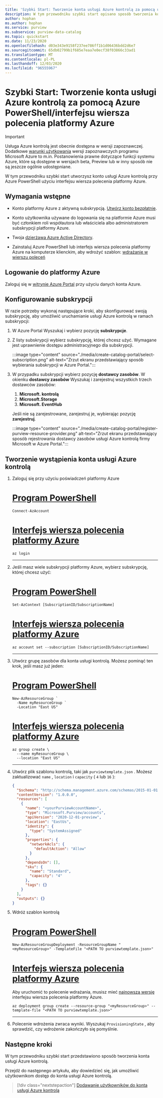 ```yaml
---
title: 'Szybki Start: Tworzenie konta usługi Azure kontrolą za pomocą usługi Azure PowerShell/interfejsu wiersza polecenia platformy Azure (wersja zapoznawcza)'
description: W tym przewodniku szybki start opisano sposób tworzenia konta usługi Azure kontrolą przy użyciu interfejsu wiersza polecenia Azure PowerShell/platformy Azure.
author: hophan
ms.author: hophan
ms.service: purview
ms.subservice: purview-data-catalog
ms.topic: quickstart
ms.date: 11/23/2020
ms.openlocfilehash: d03e343e9158f237ee786ff1b1d06436bdd2d6e7
ms.sourcegitcommit: 65db02799b1f685e7eaa7e0ecf38f03866c33ad1
ms.translationtype: MT
ms.contentlocale: pl-PL
ms.lasthandoff: 12/03/2020
ms.locfileid: "96555967"
---
```

# <a name="quickstart-create-an-azure-purview-account-using-azure-powershellazure-cli"></a>Szybki Start: Tworzenie konta usługi Azure kontrolą za pomocą Azure PowerShell/interfejsu wiersza polecenia platformy Azure

> [!IMPORTANT]
> Usługa Azure kontrolą jest obecnie dostępna w wersji zapoznawczej. Dodatkowe [warunki użytkowania](https://azure.microsoft.com/support/legal/preview-supplemental-terms/) wersji zapoznawczych programu Microsoft Azure to m.in. Postanowienia prawne dotyczące funkcji systemu Azure, które są dostępne w wersjach beta, Preview lub w inny sposób nie są jeszcze ogólnie udostępniane.

W tym przewodniku szybki start utworzysz konto usługi Azure kontrolą przy Azure PowerShell użyciu interfejsu wiersza polecenia platformy Azure.

## <a name="prerequisites"></a>Wymagania wstępne

* Konto platformy Azure z aktywną subskrypcją. [Utwórz konto bezpłatnie](https://azure.microsoft.com/free/?WT.mc_id=A261C142F).

* Konto użytkownika używane do logowania się na platformie Azure musi być członkiem roli współautora lub właściciela albo administratorem subskrypcji platformy Azure.

* Twoja [dzierżawa Azure Active Directory](https://docs.microsoft.com/azure/active-directory/fundamentals/active-directory-access-create-new-tenant).

* Zainstaluj Azure PowerShell lub interfejs wiersza polecenia platformy Azure na komputerze klienckim, aby wdrożyć szablon: [wdrażanie w wierszu poleceń](https://docs.microsoft.com/azure/azure-resource-manager/templates/template-tutorial-create-first-template?tabs=azure-cli#command-line-deployment)

## <a name="sign-in-to-azure"></a>Logowanie do platformy Azure

Zaloguj się w [witrynie Azure Portal](https://portal.azure.com) przy użyciu danych konta Azure.

## <a name="configure-your-subscription"></a>Konfigurowanie subskrypcji

W razie potrzeby wykonaj następujące kroki, aby skonfigurować swoją subskrypcję, aby umożliwić uruchamianie usługi Azure kontrolą w ramach subskrypcji:

   1. W Azure Portal Wyszukaj i wybierz pozycję **subskrypcje**.

   1. Z listy subskrypcji wybierz subskrypcję, której chcesz użyć. Wymagane jest uprawnienie dostępu administracyjnego dla subskrypcji.

      :::image type="content" source="./media/create-catalog-portal/select-subscription.png" alt-text="Zrzut ekranu przedstawiający sposób wybierania subskrypcji w Azure Portal.":::

   1. W przypadku subskrypcji wybierz pozycję **dostawcy zasobów**. W okienku **dostawcy zasobów** Wyszukaj i zarejestruj wszystkich trzech dostawców zasobów: 
       1. **Microsoft. kontrolą**
       1. **Microsoft.Storage**
       1. **Microsoft. EventHub** 
      
      Jeśli nie są zarejestrowane, zarejestruj je, wybierając pozycję **zarejestruj**.

      :::image type="content" source="./media/create-catalog-portal/register-purview-resource-provider.png" alt-text="Zrzut ekranu przedstawiający sposób rejestrowania dostawcy zasobów usługi Azure kontrolą firmy Microsoft w Azure Portal.":::

## <a name="create-an-azure-purview-account-instance"></a>Tworzenie wystąpienia konta usługi Azure kontrolą

1. Zaloguj się przy użyciu poświadczeń platformy Azure

    # <a name="powershell"></a>[Program PowerShell](#tab/azure-powershell)
    
    ```azurepowershell
    Connect-AzAccount
    ```
    
    # <a name="azure-cli"></a>[Interfejs wiersza polecenia platformy Azure](#tab/azure-cli)
    
    ```azurecli
    az login
    ```
    
    ---

1. Jeśli masz wiele subskrypcji platformy Azure, wybierz subskrypcję, której chcesz użyć:

    # <a name="powershell"></a>[Program PowerShell](#tab/azure-powershell)
    
    ```azurepowershell
    Set-AzContext [SubscriptionID/SubscriptionName]
    ```
    
    # <a name="azure-cli"></a>[Interfejs wiersza polecenia platformy Azure](#tab/azure-cli)
    
    ```azurecli
    az account set --subscription [SubscriptionID/SubscriptionName]
    ```
    
    ---

1. Utwórz grupę zasobów dla konta usługi kontrolą. Możesz pominąć ten krok, jeśli masz już jeden:

    # <a name="powershell"></a>[Program PowerShell](#tab/azure-powershell)
    
    ```azurepowershell
    New-AzResourceGroup `
      -Name myResourceGroup `
      -Location "East US"
    ```
    
    # <a name="azure-cli"></a>[Interfejs wiersza polecenia platformy Azure](#tab/azure-cli)
    
    ```azurecli
    az group create \
      --name myResourceGroup \
      --location "East US"
    ```
    
    ---

1. Utwórz plik szablonu kontrolą, taki jak `purviewtemplate.json` . Możesz zaktualizować `name` , `location` i `capacity` ( `4` lub `16` ):

    ```json
    {
      "$schema": "http://schema.management.azure.com/schemas/2015-01-01/deploymentTemplate.json#",
      "contentVersion": "1.0.0.0",
      "resources": [
        {
          "name": "<yourPurviewAccountName>",
          "type": "Microsoft.Purview/accounts",
          "apiVersion": "2020-12-01-preview",
          "location": "EastUs",
          "identity": {
            "type": "SystemAssigned"
          },
          "properties": {
            "networkAcls": {
              "defaultAction": "Allow"
            }
          },
          "dependsOn": [],
          "sku": {
            "name": "Standard",
            "capacity": "4"
          },
          "tags": {}
        }
      ],
      "outputs": {}
    }
    ```

1. Wdróż szablon kontrolą

    # <a name="powershell"></a>[Program PowerShell](#tab/azure-powershell)
    
    ```azurepowershell
    New-AzResourceGroupDeployment -ResourceGroupName "<myResourceGroup>" -TemplateFile "<PATH TO purviewtemplate.json>"
    ```
    
    # <a name="azure-cli"></a>[Interfejs wiersza polecenia platformy Azure](#tab/azure-cli)
    
    Aby uruchomić to polecenie wdrażania, musisz mieć [najnowszą wersję](/cli/azure/install-azure-cli) interfejsu wiersza polecenia platformy Azure.
    
    ```azurecli
    az deployment group create --resource-group "<myResourceGroup>" --template-file "<PATH TO purviewtemplate.json>"
    ```
    
    ---

1. Polecenie wdrożenia zwraca wyniki. Wyszukaj `ProvisioningState` , aby sprawdzić, czy wdrożenie zakończyło się pomyślnie.
    
## <a name="next-steps"></a>Następne kroki

W tym przewodniku szybki start przedstawiono sposób tworzenia konta usługi Azure kontrolą.

Przejdź do następnego artykułu, aby dowiedzieć się, jak umożliwić użytkownikom dostęp do konta usługi Azure kontrolą. 

> [!div class="nextstepaction"]
> [Dodawanie użytkowników do konta usługi Azure kontrolą](catalog-permissions.md)